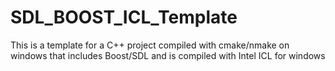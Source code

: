 SDL_BOOST_ICL_Template
======================

This is a template for a C++ project compiled with cmake/nmake on windows that includes Boost/SDL and is compiled with Intel ICL for windows